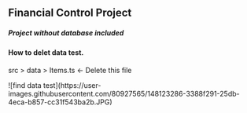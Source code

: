 ## Financial Control Project
##### Project without database included 











<h4> How to delet data test.</h4 
<p>src > data > Items.ts <- Delete this file</p>
![find data test](https://user-images.githubusercontent.com/80927565/148123286-3388f291-25db-4eca-b857-cc31f543ba2b.JPG)
